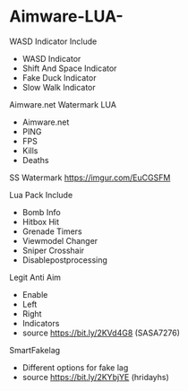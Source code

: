 # Aimware-LUA-
WASD Indicator Include

- WASD Indicator
- Shift And Space Indicator
- Fake Duck Indicator
- Slow Walk Indicator

Aimware.net Watermark LUA

 - Aimware.net
 - PING
 - FPS
 - Kills
 - Deaths
 
 SS Watermark
 https://imgur.com/EuCGSFM
 
Lua Pack Include 

- Bomb Info
- Hitbox Hit
- Grenade Timers
- Viewmodel Changer
- Sniper Crosshair
- Disablepostprocessing

Legit Anti Aim

 - Enable
 - Left 
 - Right
 - Indicators
 - source https://bit.ly/2KVd4G8 (SASA7276)
 
 SmartFakelag
 
  - Different options for fake lag 
  - source https://bit.ly/2KYbjYE (hridayhs)
  
 
 
 

